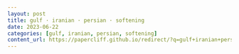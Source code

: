 ```yaml
---
layout: post
title: gulf · iranian · persian · softening
date: 2023-06-22
categories: [gulf, iranian, persian, softening]
content_url: https://papercliff.github.io/redirect/?q=gulf+iranian+persian+softening&tbs=cdr:1,cd_min:6/21/2023,cd_max:6/23/2023
---
```

